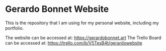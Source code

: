 # Gerardo Bonnet Website

This is the repository that I am using for my personal website, including my portfolio. 

The website can be accessed at: https://gerardobonnet.art
The Trello Board can be accessed at: https://trello.com/b/V5TesB4t/gerardowebsite
